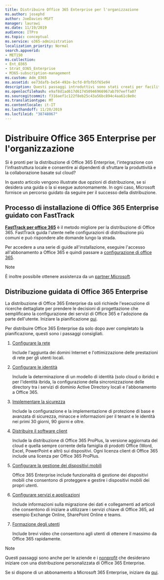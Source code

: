 ```yaml
---
title: Distribuire Office 365 Enterprise per l'organizzazione
ms.author: josephd
author: JoeDavies-MSFT
manager: laurawi
ms.date: 11/19/2019
audience: ITPro
ms.topic: conceptual
ms.service: o365-administration
localization_priority: Normal
search.appverid:
- MET150
ms.collection:
- Ent_O365
- Strat_O365_Enterprise
- M365-subscription-management
ms.custom: Adm_O365
ms.assetid: ee73dafb-be54-492e-bcfd-0fbfb5f65e94
description: Questi passaggi introduttivi sono stati creati per facilitare la configurazione della rete, creare identità, distribuire Office 365 ProPlus, eseguire la migrazione dei dati e aiutare gli utenti dell'organizzazione a iniziare a usare Office 365.
ms.openlocfilehash: e9af8d1ad617d617450946966967ab797eeffa07
ms.sourcegitcommit: f316aef1c122f8eb25c43a56bc894c4aa61c8e0c
ms.translationtype: MT
ms.contentlocale: it-IT
ms.lasthandoff: 11/20/2019
ms.locfileid: "38748067"
---
```

# <a name="deploy-office-365-enterprise-for-your-organization"></a>Distribuire Office 365 Enterprise per l'organizzazione

Si è pronti per la distribuzione di Office 365 Enterprise, l'integrazione con l'infrastruttura locale e consentire ai dipendenti di sfruttare la produttività e la collaborazione basate sul cloud?

In questo articolo vengono illustrate due opzioni di distribuzione, se si desidera una guida o la si esegue autonomamente. In ogni caso, Microsoft fornisce un percorso guidato da seguire per il successo della distribuzione.

## <a name="guided-office-365-enterprise-setup-process-with-fasttrack"></a>Processo di installazione di Office 365 Enterprise guidato con FastTrack

**[FastTrack per office 365](https://docs.microsoft.com/fasttrack/O365-fasttrack-benefit-for-office-365)** è il metodo migliore per la distribuzione di Office 365. FastTrack guida l'utente nelle configurazioni di distribuzione più comuni e può rispondere alle domande lungo la strada. 

Per accedere a una serie di guide all'installazione, eseguire l'accesso all'abbonamento a Office 365 e quindi passare a [configurazione di office 365](https://aka.ms/o365fasttrack).

>[!Note]
>È inoltre possibile ottenere assistenza da un [partner Microsoft](https://www.microsoft.com/solution-providers/home).
>

## <a name="do-it-yourself-guided-deployment-of-office-365-enterprise"></a>Distribuzione guidata di Office 365 Enterprise

La distribuzione di Office 365 Enterprise da soli richiede l'esecuzione di ricerche dettagliate per prendere le decisioni di progettazione che semplificano la configurazione dei servizi di Office 365 e l'adozione da parte dell'utente. Iniziare la pianificazione [qui](get-your-organization-ready-for-office-365.md).

Per distribuire Office 365 Enterprise da solo dopo aver completato la pianificazione, questi sono i passaggi consigliati.

1. [Configurare la rete](set-up-network-for-office-365.md)

   Include l'aggiunta dei domini Internet e l'ottimizzazione delle prestazioni di rete per gli utenti locali.
 
2. [Configurare le identità](protect-your-global-administrator-accounts.md)

   Include la determinazione di un modello di identità (solo cloud o ibrido) e per l'identità ibrida, la configurazione della sincronizzazione delle directory tra i servizi di dominio Active Directory locali e l'abbonamento a Office 365.

3. [Implementare la sicurezza](https://docs.microsoft.com/office365/securitycompliance/security-roadmap)

   Include la configurazione e la implementazione di protezione di base e avanzata di sicurezza, minacce e informazioni per il tenant e le identità nei primi 30 giorni, 90 giorni e oltre.
 
4. [Distribuire il software client](https://docs.microsoft.com/DeployOffice/deployment-guide-for-office-365-proplus)

   Include la distribuzione di Office 365 ProPlus, la versione aggiornata del cloud e quella sempre corrente della famiglia di prodotti Office (Word, Excel, PowerPoint e altri) sui dispositivi. Ogni licenza client di Office 365 include una licenza per Office 365 ProPlus.
 
5. [Configurare la gestione dei dispositivi mobili](https://support.office.com/article/set-up-mobile-device-management-mdm-in-office-365-dd892318-bc44-4eb1-af00-9db5430be3cd)

   Office 365 Enterprise include funzionalità di gestione dei dispositivi mobili che consentono di proteggere e gestire i dispositivi mobili dei propri utenti.
 
6. [Configurare servizi e applicazioni](configure-services-and-applications.md)

   Include informazioni sulla migrazione dei dati e collegamenti ad articoli che consentono di iniziare a utilizzare i servizi chiave di Office 365, ad esempio Exchange Online, SharePoint Online e teams.
 
7. [Formazione degli utenti](https://docs.microsoft.com/office365/admin/admin-overview/get-started-with-office-365#training-resources-for-your-users)

   Include brevi video che consentono agli utenti di ottenere il massimo da Office 365 rapidamente.
 

>[!Note]
>Questi passaggi sono anche per le aziende e i [nonprofit](https://go.microsoft.com/fwlink/?LinkId=627221) che desiderano iniziare con una distribuzione personalizzata di Office 365 Enterprise. 
>

Se si dispone di un abbonamento a Microsoft 365 Enterprise, iniziare da [qui](https://docs.microsoft.com/microsoft-365/enterprise/deploy-microsoft-365-enterprise).
